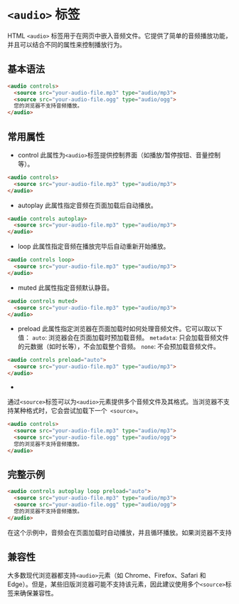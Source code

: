 # `<audio>` 标签

HTML `<audio>` 标签用于在网页中嵌入音频文件。它提供了简单的音频播放功能，并且可以结合不同的属性来控制播放行为。

## 基本语法

```html
<audio controls>
  <source src="your-audio-file.mp3" type="audio/mp3">
  <source src="your-audio-file.ogg" type="audio/ogg">
  您的浏览器不支持音频播放。
</audio>
```

## 常用属性
- control
此属性为` <audio> `标签提供控制界面（如播放/暂停按钮、音量控制等）。

```html
<audio controls>
  <source src="your-audio-file.mp3" type="audio/mp3">
</audio>
```
- autoplay
此属性指定音频在页面加载后自动播放。

```html
<audio controls autoplay>
  <source src="your-audio-file.mp3" type="audio/mp3">
</audio>
```
- loop
此属性指定音频在播放完毕后自动重新开始播放。

```html
<audio controls loop>
  <source src="your-audio-file.mp3" type="audio/mp3">
</audio>
```
- muted
此属性指定音频默认静音。

```html
<audio controls muted>
  <source src="your-audio-file.mp3" type="audio/mp3">
</audio>
```
- preload
此属性指定浏览器在页面加载时如何处理音频文件。它可以取以下值：
`auto`: 浏览器会在页面加载时预加载音频。
`metadata`: 只会加载音频文件的元数据（如时长等），不会加载整个音频。
`none`: 不会预加载音频文件。

```html
<audio controls preload="auto">
  <source src="your-audio-file.mp3" type="audio/mp3">
</audio>
```
- <source>
通过` <source> `标签可以为` <audio> `元素提供多个音频文件及其格式。当浏览器不支持某种格式时，它会尝试加载下一个` <source>`。

```html
<audio controls>
  <source src="your-audio-file.mp3" type="audio/mp3">
  <source src="your-audio-file.ogg" type="audio/ogg">
  您的浏览器不支持音频播放。
</audio>
```
## 完整示例

```html
<audio controls autoplay loop preload="auto">
  <source src="your-audio-file.mp3" type="audio/mp3">
  <source src="your-audio-file.ogg" type="audio/ogg">
  您的浏览器不支持音频播放。
</audio>
```
在这个示例中，音频会在页面加载时自动播放，并且循环播放。如果浏览器不支持 <audio> 元素，则会显示替代文本。
## 兼容性
大多数现代浏览器都支持` <audio> `元素（如 Chrome、Firefox、Safari 和 Edge）。但是，某些旧版浏览器可能不支持该元素，因此建议使用多个` <source> `标签来确保兼容性。